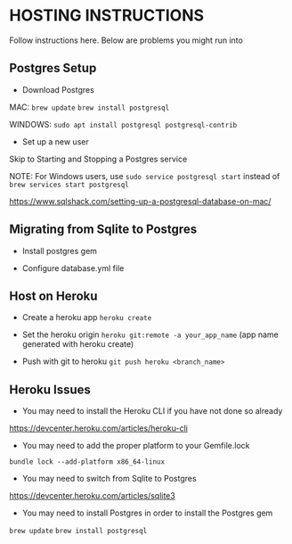 # HOSTING INSTRUCTIONS

Follow instructions here. Below are problems you might run into

## Postgres Setup

- Download Postgres

MAC: 
```brew update```
```brew install postgresql```

WINDOWS: 
```sudo apt install postgresql postgresql-contrib```

- Set up a new user

Skip to Starting and Stopping a Postgres service

NOTE: For Windows users, use ```sudo service postgresql start``` instead of ```brew services start postgresql```

https://www.sqlshack.com/setting-up-a-postgresql-database-on-mac/

## Migrating from Sqlite to Postgres

- Install postgres gem

- Configure database.yml file

## Host on Heroku

- Create a heroku app ```heroku create```

- Set the heroku origin ```heroku git:remote -a your_app_name``` (app name generated with heroku create)

- Push with git to heroku ```git push heroku <branch_name>```


## Heroku Issues

- You may need to install the Heroku CLI if you have not done so already

https://devcenter.heroku.com/articles/heroku-cli

- You may need to add the proper platform to your Gemfile.lock

```bundle lock --add-platform x86_64-linux```

- You may need to switch from Sqlite to Postgres

https://devcenter.heroku.com/articles/sqlite3

- You may need to install Postgres in order to install the Postgres gem

```brew update```
```brew install postgresql```